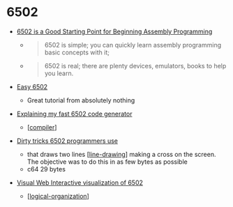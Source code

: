 6502
====

* [6502 is a Good Starting Point for Beginning Assembly Programming](https://nemanjatrifunovic.substack.com/p/6502-is-a-good-starting-point-for)
    * > 6502 is simple; you can quickly learn assembly programming basic concepts with it;
    * > 6502 is real; there are plenty devices, emulators, books to help you learn.
* [Easy 6502](https://skilldrick.github.io/easy6502/)
    * Great tutorial from absolutely nothing
* [Explaining my fast 6502 code generator](https://pubby.games/codegen.html)
    * [[compiler]]
* [Dirty tricks 6502 programmers use](https://nurpax.github.io/posts/2019-08-18-dirty-tricks-6502-programmers-use.html)
    * that draws two lines [[line-drawing]] making a cross on the screen. The objective was to do this in as few bytes as possible
    * c64 29 bytes

* [Visual Web Interactive visualization of 6502](https://floooh.github.io/visual6502remix/)
    * [[logical-organization]]

[//begin]: # "Autogenerated link references for markdown compatibility"
[compiler]: compiler.md "compiler"
[line-drawing]: line-drawing.md "line-drawing"
[logical-organization]: logical-organization.md "Logical Organization"
[//end]: # "Autogenerated link references"
